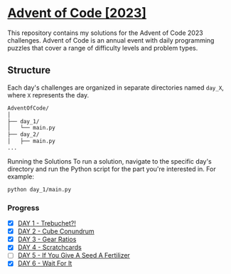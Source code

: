 # [Advent of Code [2023]](https://adventofcode.com/2023)

This repository contains my solutions for the Advent of Code 2023 challenges. Advent of Code is an annual event with daily programming puzzles that cover a range of difficulty levels and problem types.

## Structure

Each day's challenges are organized in separate directories named `day_X`, where `X` represents the day. 

```bash
AdventOfCode/
│
├── day_1/
│   └── main.py
├── day_2/
│   ├── main.py
...
```

Running the Solutions
To run a solution, navigate to the specific day's directory and run the Python script for the part you're interested in. For example:

```bash
python day_1/main.py
```

### Progress

- [x] [DAY 1 - Trebuchet?!](https://adventofcode.com/2023/day/1)
- [x] [DAY 2 - Cube Conundrum](https://adventofcode.com/2023/day/2)
- [x] [DAY 3 - Gear Ratios](https://adventofcode.com/2023/day/3)
- [x] [DAY 4 - Scratchcards ](https://adventofcode.com/2023/day/4)
- [ ] [DAY 5 - If You Give A Seed A Fertilizer ](https://adventofcode.com/2023/day/5)
- [x] [DAY 6 - Wait For It ](https://adventofcode.com/2023/day/6)

